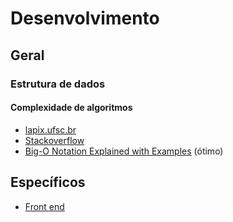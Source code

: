 # Desenvolvimento

## Geral

### Estrutura de dados
#### Complexidade de algoritmos
- [lapix.ufsc.br](http://www.lapix.ufsc.br/ensino/estrutura-de-dados/complexidade-de-algoritmos)
- [Stackoverflow](https://pt.stackoverflow.com/questions/33319/o-que-%C3%A9-a-complexidade-de-um-algoritmo)
- [Big-O Notation Explained with Examples](https://developerinsider.co/big-o-notation-explained-with-examples/) (ótimo)

## Específicos
- [Front end](/technology/front-end/index.md)
